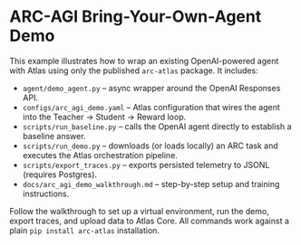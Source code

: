 # ARC-AGI Bring-Your-Own-Agent Demo

This example illustrates how to wrap an existing OpenAI-powered agent with Atlas using only the published `arc-atlas` package. It includes:

- `agent/demo_agent.py` – async wrapper around the OpenAI Responses API.
- `configs/arc_agi_demo.yaml` – Atlas configuration that wires the agent into the Teacher → Student → Reward loop.
- `scripts/run_baseline.py` – calls the OpenAI agent directly to establish a baseline answer.
- `scripts/run_demo.py` – downloads (or loads locally) an ARC task and executes the Atlas orchestration pipeline.
- `scripts/export_traces.py` – exports persisted telemetry to JSONL (requires Postgres).
- `docs/arc_agi_demo_walkthrough.md` – step-by-step setup and training instructions.

Follow the walkthrough to set up a virtual environment, run the demo, export traces, and upload data to Atlas Core. All commands work against a plain `pip install arc-atlas` installation.
